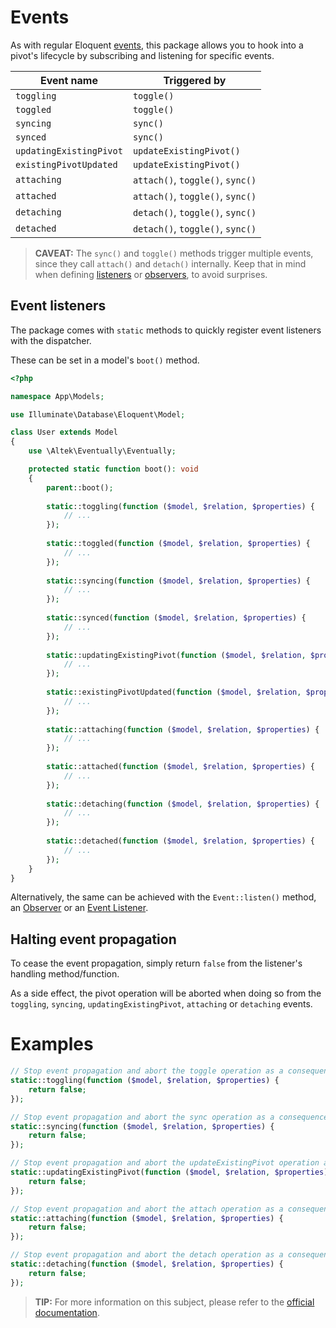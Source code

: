 # Events
As with regular Eloquent [events](https://laravel.com/docs/5.7/eloquent#events), this package allows you to hook into a pivot's lifecycle by subscribing and listening for specific events.

Event name              | Triggered by
------------------------|------------------------------------------
`toggling`              | `toggle()`
`toggled`               | `toggle()`
`syncing`               | `sync()`
`synced`                | `sync()`
`updatingExistingPivot` | `updateExistingPivot()`
`existingPivotUpdated`  | `updateExistingPivot()`
`attaching`             | `attach()`, `toggle()`, `sync()`
`attached`              | `attach()`, `toggle()`, `sync()`
`detaching`             | `detach()`, `toggle()`, `sync()`
`detached`              | `detach()`, `toggle()`, `sync()`

> **CAVEAT:** The `sync()` and `toggle()` methods trigger multiple events, since they call `attach()` and `detach()` internally. Keep that in mind when defining [listeners](https://laravel.com/docs/5.7/events#defining-listeners) or [observers](https://laravel.com/docs/5.7/eloquent#observers), to avoid surprises.

## Event listeners
The package comes with `static` methods to quickly register event listeners with the dispatcher.

These can be set in a model's `boot()` method.

```php
<?php

namespace App\Models;

use Illuminate\Database\Eloquent\Model;

class User extends Model
{
    use \Altek\Eventually\Eventually;

    protected static function boot(): void
    {
        parent::boot();
    
        static::toggling(function ($model, $relation, $properties) {
            // ...
        });
        
        static::toggled(function ($model, $relation, $properties) {
            // ...
        });
        
        static::syncing(function ($model, $relation, $properties) {
            // ...
        });
        
        static::synced(function ($model, $relation, $properties) {
            // ...
        });
        
        static::updatingExistingPivot(function ($model, $relation, $properties) {
            // ...
        });
        
        static::existingPivotUpdated(function ($model, $relation, $properties) {
            // ...
        });
        
        static::attaching(function ($model, $relation, $properties) {
            // ...
        });
        
        static::attached(function ($model, $relation, $properties) {
            // ...
        });
        
        static::detaching(function ($model, $relation, $properties) {
            // ...
        });
        
        static::detached(function ($model, $relation, $properties) {
            // ...
        });
    }
}
```

Alternatively, the same can be achieved with the `Event::listen()` method, an [Observer](https://laravel.com/docs/5.7/eloquent#observers) or an [Event Listener](https://laravel.com/docs/5.7/events#defining-listeners).

## Halting event propagation
To cease the event propagation, simply return `false` from the listener's handling method/function.

As a side effect, the pivot operation will be aborted when doing so from the `toggling`, `syncing`, `updatingExistingPivot`, `attaching` or `detaching` events.

# Examples
```php
// Stop event propagation and abort the toggle operation as a consequence
static::toggling(function ($model, $relation, $properties) {
    return false;
});

// Stop event propagation and abort the sync operation as a consequence
static::syncing(function ($model, $relation, $properties) {
    return false;
});

// Stop event propagation and abort the updateExistingPivot operation as a consequence
static::updatingExistingPivot(function ($model, $relation, $properties) {
    return false;
});

// Stop event propagation and abort the attach operation as a consequence
static::attaching(function ($model, $relation, $properties) {
    return false;
});

// Stop event propagation and abort the detach operation as a consequence
static::detaching(function ($model, $relation, $properties) {
    return false;
});
```

> **TIP:** For more information on this subject, please refer to the [official documentation](https://laravel.com/docs/5.7/events).
